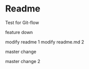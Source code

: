 # Readme

Test for Git-flow

feature down

modify readme 1
modify readme.md 2

master change

master change 2
